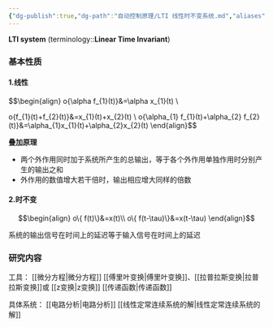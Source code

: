 ```yaml
---
{"dg-publish":true,"dg-path":"自动控制原理/LTI 线性时不变系统.md","aliases":["线性定常系统"],"permalink":"/自动控制原理/LTI 线性时不变系统/","dgPassFrontmatter":true,"noteIcon":"","created":"2024-04-16T13:01:27.256+08:00","updated":"2024-09-02T17:21:23.316+08:00"}
---
```


**LTI system**     (terminology::**Linear  Time Invariant**)
### 基本性质
#### 1.线性
$$\begin{align} 
o\{\alpha f_{1}(t)\}&=\alpha x_{1}(t) \\

o\{f_{1}(t)+f_{2}(t)\}&=x_{1}(t)+x_{2}(t) \\ 
o\{\alpha_{1} f_{1}(t)+\alpha_{2} f_{2}(t)\}&=\alpha_{1}x_{1}(t)+\alpha_{2}x_{2}(t)
\end{align}$$


**叠加原理**
- 两个外作用同时加于系统所产生的总输出，等于各个外作用单独作用时分别产生的输出之和
- 外作用的数值增大若干倍时，输出相应增大同样的倍数

#### 2.时不变

$$\begin{align}
 o\{ f(t)\}&=x(t)\\
o\{ f(t-\tau)\}&=x(t-\tau)
\end{align}$$

系统的输出信号在时间上的延迟等于输入信号在时间上的延迟

### 研究内容
工具：
[[微分方程\|微分方程]]
[[傅里叶变换\|傅里叶变换]]、[[拉普拉斯变换\|拉普拉斯变换]]或 [[z变换\|z变换]] 
[[传递函数\|传递函数]]

具体系统：
[[电路分析\|电路分析]]
[[线性定常连续系统的解\|线性定常连续系统的解]]

